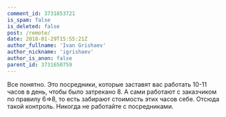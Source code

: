 ```yaml
---
comment_id: 3731853721
is_spam: false
is_deleted: false
post: /remote/
date: 2018-01-29T15:55:21Z
author_fullname: 'Ivan Grishaev'
author_nickname: 'igrishaev'
author_is_anon: false
parent_id: 3731650759
---
```


<p>Все понятно. Это посредники, которые заставят вас работать 10-11 часов в день, чтобы было затрекано 8. А сами работают с заказчиком по правилу 6=&gt;8, то есть забирают стоимость этих часов себе. Отсюда такой контроль. Никогда не работайте с посредниками.</p>
